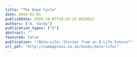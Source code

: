 ```yaml
---
title: "The Hope Cycle"
date: 2014-01-01
publishDate: 2019-10-07T18:43:22.661891Z
authors: ["A. Vardy"]
publication_types: ["6"]
abstract: ""
featured: false
publication: "*Beta-Life: Stories from an A-Life Future*"
url_pdf: "http://commapress.co.uk/books/beta-life/"
---
```


